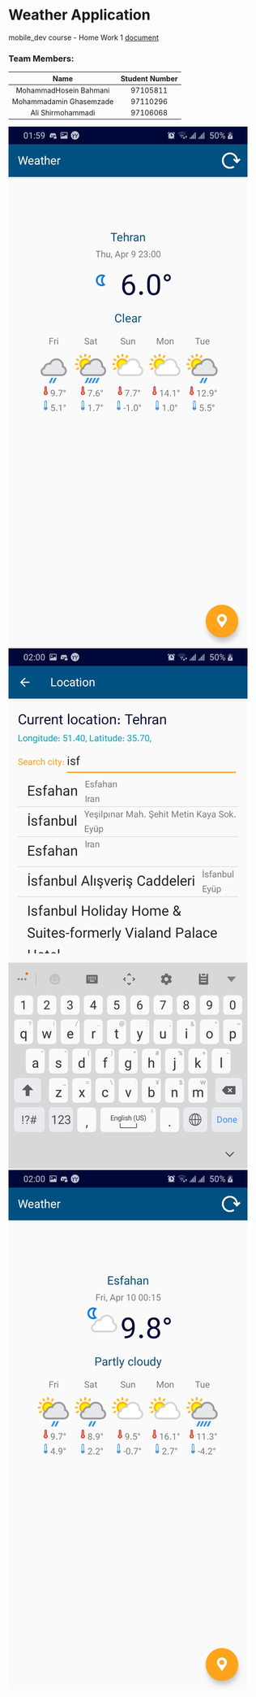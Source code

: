 # Weather Application

mobile_dev course - Home Work 1 [document](https://github.com/sharif-dev/HW1-Weather/raw/master/demo/Mobile_HW1.pdf)

### Team Members:
|        Name        | Student Number |
|:-----------------:|:--------------:|
|   MohammadHosein Bahmani  |    97105811    |
| Mohammadamin Ghasemzade |    97110296    |
|    Ali Shirmohammadi   |    97106068    |

![screen shot 1](https://github.com/sharif-dev/HW1-Weather/raw/master/demo/1.jpg)
![screen shot 2](https://github.com/sharif-dev/HW1-Weather/raw/master/demo/2.jpg)
![screen shot 3](https://github.com/sharif-dev/HW1-Weather/raw/master/demo/3.jpg)